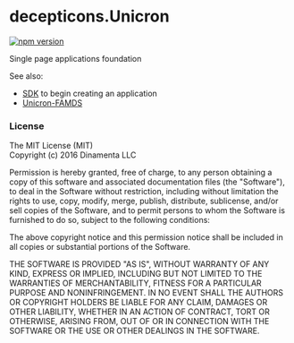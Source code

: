 decepticons.Unicron
================

[![npm version](https://badge.fury.io/js/decepticons.svg)](https://badge.fury.io/js/decepticons)

Single page applications foundation


See also:

- [SDK](https://github.com/dhtmlx/unicron-sdk) to begin creating an application
- [Unicron-FAMDS](https://github.com/web2solutions/Unicron-FAMD)


### License

The MIT License (MIT)    
Copyright (c) 2016 Dinamenta LLC

Permission is hereby granted, free of charge, to any person obtaining a copy of this software and associated documentation files (the "Software"), to deal in the Software without restriction, including without limitation the rights to use, copy, modify, merge, publish, distribute, sublicense, and/or sell copies of the Software, and to permit persons to whom the Software is furnished to do so, subject to the following conditions:

The above copyright notice and this permission notice shall be included in all copies or substantial portions of the Software.

THE SOFTWARE IS PROVIDED "AS IS", WITHOUT WARRANTY OF ANY KIND, EXPRESS OR IMPLIED, INCLUDING BUT NOT LIMITED TO THE WARRANTIES OF MERCHANTABILITY, FITNESS FOR A PARTICULAR PURPOSE AND NONINFRINGEMENT. IN NO EVENT SHALL THE AUTHORS OR COPYRIGHT HOLDERS BE LIABLE FOR ANY CLAIM, DAMAGES OR OTHER LIABILITY, WHETHER IN AN ACTION OF CONTRACT, TORT OR OTHERWISE, ARISING FROM, OUT OF OR IN CONNECTION WITH THE SOFTWARE OR THE USE OR OTHER DEALINGS IN THE SOFTWARE.